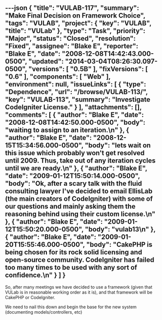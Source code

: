 ---json
{
  "title": "VULAB-117",
  "summary": "Make Final Decision on Framework Choice",
  "tags": "VULAB",
  "project": {
    "key": "VULAB",
    "title": "VULab"
  },
  "type": "Task",
  "priority": "Major",
  "status": "Closed",
  "resolution": "Fixed",
  "assignee": "Blake E",
  "reporter": "Blake E",
  "date": "2008-12-08T14:42:43.000-0500",
  "updated": "2014-03-04T08:26:30.097-0500",
  "versions": [
    "0.5B"
  ],
  "fixVersions": [
    "0.6"
  ],
  "components": [
    "Web"
  ],
  "environment": null,
  "issueLinks": [
    {
      "type": "Dependence",
      "url": "/browse/VULAB-113/",
      "key": "VULAB-113",
      "summary": "Investigate CodeIgniter License."
    }
  ],
  "attachments": [],
  "comments": [
    {
      "author": "Blake E",
      "date": "2008-12-08T14:42:50.000-0500",
      "body": "waiting to assign to an iteration.\n"
    },
    {
      "author": "Blake E",
      "date": "2008-12-15T15:34:56.000-0500",
      "body": "lets wait on this issue which probably won't get resolved until 2009. Thus, take out of any iteration cycles until we are ready.\n"
    },
    {
      "author": "Blake E",
      "date": "2009-01-12T15:50:14.000-0500",
      "body": "Ok, after a scary talk with the fluid consulting lawyer I've decided to email EllisLab (the main creators of CodeIgniter) with some of our questions and mainly asking them the reasoning behind using their custom license.\n"
    },
    {
      "author": "Blake E",
      "date": "2009-01-12T15:50:20.000-0500",
      "body": "vulab13\n"
    },
    {
      "author": "Blake E",
      "date": "2009-01-20T15:55:46.000-0500",
      "body": "CakePHP is being chosen for its rock solid licensing and open-source community. CodeIgniter has failed too many times to be used with any sort of confidence.\n"
    }
  ]
}
---
So, after many meetings we have decided to use a framework (given that VULab is in reasonable working order as it is), and that framework will be CakePHP or CodeIgniter.

We need to nail this down and begin the base for the new system (documenting models/controllers, etc)

        